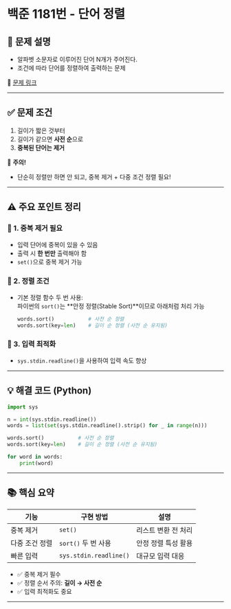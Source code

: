 # 백준 1181번 - 단어 정렬

## 📝 문제 설명

- 알파벳 소문자로 이루어진 단어 N개가 주어진다.
- 조건에 따라 단어를 정렬하여 출력하는 문제

🔗 [문제 링크](https://www.acmicpc.net/problem/1181)

---

## ✅ 문제 조건

1. 길이가 짧은 것부터
2. 길이가 같으면 **사전 순**으로
3. **중복된 단어는 제거**

🧠 **주의!**
- 단순히 정렬만 하면 안 되고, 중복 제거 + 다중 조건 정렬 필요!

---

## ⚠️ 주요 포인트 정리

### 🔹 1. 중복 제거 필요
- 입력 단어에 중복이 있을 수 있음
- 출력 시 **한 번만** 출력해야 함
- `set()`으로 중복 제거 가능

### 🔹 2. 정렬 조건
- 기본 정렬 함수 두 번 사용:  
  파이썬의 `sort()`는 **안정 정렬(Stable Sort)**이므로 아래처럼 처리 가능
  ```python
  words.sort()           # 사전 순 정렬
  words.sort(key=len)    # 길이 순 정렬 (사전 순 유지됨)
  ```

### 🔹 3. 입력 최적화
- `sys.stdin.readline()`을 사용하여 입력 속도 향상

---

## 💡 해결 코드 (Python)

```python
import sys

n = int(sys.stdin.readline())
words = list(set(sys.stdin.readline().strip() for _ in range(n)))

words.sort()           # 사전 순 정렬
words.sort(key=len)    # 길이 순 정렬 (사전 순 유지됨)

for word in words:
    print(word)
```

---

## 📚 핵심 요약

| 기능 | 구현 방법 | 설명 |
|------|------------|------|
| 중복 제거 | `set()` | 리스트 변환 전 처리 |
| 다중 조건 정렬 | `sort()` 두 번 사용 | 안정 정렬 특성 활용 |
| 빠른 입력 | `sys.stdin.readline()` | 대규모 입력 대응 |

- ✅ 중복 제거 필수
- ✅ 정렬 순서 주의: **길이 → 사전 순**
- ✅ 입력 최적화도 중요

---
